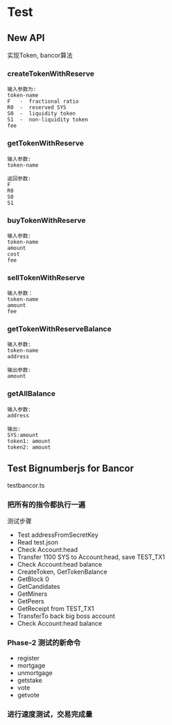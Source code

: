 # Test 
## New API
实现Token, bancor算法

### createTokenWithReserve

```
输入参数为:
token-name
F   -  fractional ratio 
R0  -  reserved SYS
S0  -  liquidity token
S1  -  non-liquidity token
fee
```

### getTokenWithReserve

```
输入参数:
token-name

返回参数:
F
R0
S0
S1

```

### buyTokenWithReserve

```
输入参数:
token-name
amount
cost
fee

```

### sellTokenWithReserve

```
输入参数：
token-name
amount
fee

```


### getTokenWithReserveBalance

```
输入参数:
token-name
address

输出参数:
amount
```

### getAllBalance
```
输入参数:
address

输出:
SYS:amount
token1: amount
token2: amount

```

### 

## Test Bignumberjs for Bancor

testbancor.ts

### 把所有的指令都执行一遍
测试步骤

- Test addressFromSecretKey
- Read test.json
- Check Account:head
- Transfer 1100 SYS to Account:head, save TEST_TX1
- Check Account:head balance
- CreateToken, GetTokenBalance
- GetBlock 0
- GetCandidates
- GetMiners
- GetPeers
- GetReceipt from TEST_TX1
- TransferTo back big boss account
- Check Account:head balance

### Phase-2 测试的新命令
- register
- mortgage
- unmortgage
- getstake
- vote
- getvote

### 进行速度测试，交易完成量


